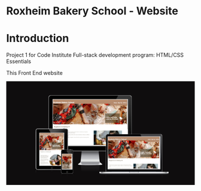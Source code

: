 # Roxheim Bakery School - Website

# Introduction

Project 1 for Code Institute Full-stack development program: HTML/CSS Essentials

This Front End website 

![Website Homepage](assets/images/Am-I-Responsive-.png)


